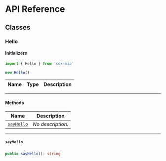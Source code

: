 # API Reference <a name="API Reference" id="api-reference"></a>



## Classes <a name="Classes" id="Classes"></a>

### Hello <a name="Hello" id="cdk-mia.Hello"></a>

#### Initializers <a name="Initializers" id="cdk-mia.Hello.Initializer"></a>

```typescript
import { Hello } from 'cdk-mia'

new Hello()
```

| **Name** | **Type** | **Description** |
| --- | --- | --- |

---

#### Methods <a name="Methods" id="Methods"></a>

| **Name** | **Description** |
| --- | --- |
| <code><a href="#cdk-mia.Hello.sayHello">sayHello</a></code> | *No description.* |

---

##### `sayHello` <a name="sayHello" id="cdk-mia.Hello.sayHello"></a>

```typescript
public sayHello(): string
```






